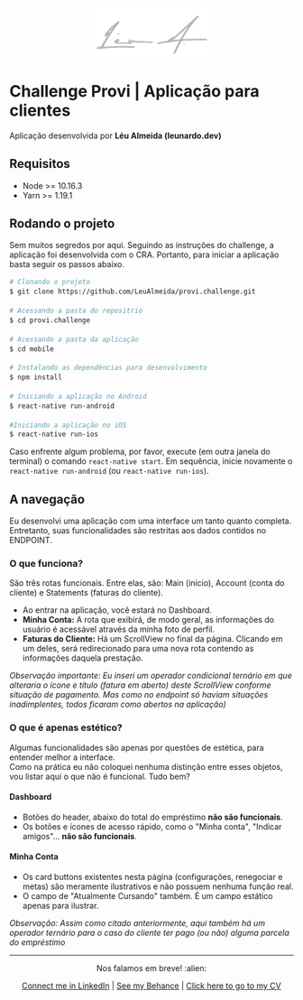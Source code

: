 <p align="center">
<img src=".readme/signature.png" width="40%">
</p>

# Challenge Provi | Aplicação para clientes
Aplicação desenvolvida por **Léu Almeida (leunardo.dev)**

## Requisitos
- Node >= 10.16.3
- Yarn >= 1.19.1


## Rodando o projeto
Sem muitos segredos por aqui. Seguindo as instruções do challenge, a aplicação foi desenvolvida com o CRA. Portanto, para iniciar a aplicação basta seguir os passos abaixo.

```zsh
# Clonando o projeto
$ git clone https://github.com/LeuAlmeida/provi.challenge.git

# Acessando a pasta do repositrio
$ cd provi.challenge

# Acessando a pasta da aplicação
$ cd mobile

# Instalando as dependências para desenvolvimento
$ npm install

# Iniciando a aplicação no Android
$ react-native run-android

#Iniciando a aplicação no iOS
$ react-native run-ios
```
Caso enfrente algum problema, por favor, execute (em outra janela do terminal) o comando `react-native start`. Em sequência, inicie novamente o `react-native run-android` (ou `react-native run-ios`).


## A navegação
Eu desenvolvi uma aplicação com uma interface um tanto quanto completa.
Entretanto, suas funcionalidades são restritas aos dados contidos no ENDPOINT.

### O que funciona?
São três rotas funcionais. Entre elas, são: Main (início), Account (conta do cliente) e Statements (faturas do cliente).

- Ao entrar na aplicação, você estará no Dashboard.
- **Minha Conta:** A rota que exibirá, de modo geral, as informações do usuário é acessável através da minha foto de perfil.
- **Faturas do Cliente:** Há um ScrollView no final da página. Clicando em um deles, será redirecionado para uma nova rota contendo as informações daquela prestação.

*Observação importante: Eu inseri um operador condicional ternário em que alteraria o ícone e título (fatura em aberto) deste ScrollView conforme situação de pagamento. Mas como no endpoint só haviam situações inadimplentes, todos ficaram como abertos na aplicação)*

### O que é apenas estético?
Algumas funcionalidades são apenas por questões de estética, para entender melhor a interface.<br/>
Como na prática eu não coloquei nenhuma distinção entre esses objetos, vou listar aqui o que não é funcional. Tudo bem?

#### Dashboard
- Botões do header, abaixo do total do empréstimo **não são funcionais**.
- Os botões e ícones de acesso rápido, como o "Minha conta", "Indicar amigos"... **não são funcionais**.

#### Minha Conta
- Os card buttons existentes nesta página (configurações, renegociar e metas) são meramente ilustrativos e não possuem nenhuma função real.
- O campo de "Atualmente Cursando" também. É um campo estático apenas para ilustrar.

*Observação: Assim como citado anteriormente, aqui também há um operador ternário para o caso do cliente ter pago (ou não) alguma parcela do empréstimo*

<hr/>
<p align="center">
Nos falamos em breve! :alien:
</p>

<p align="center">
<a href="http://linkedin.com/in/leonardoalmeida99">Connect me in LinkedIn</a> | <a href="http://behance.net/almeida99">See my Behance</a> | <a href="https://leunardo.dev">Click here to go to my CV</a>
</p>
